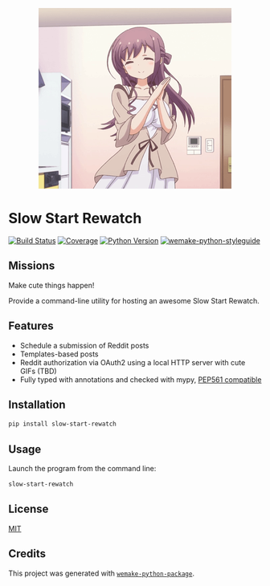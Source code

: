 <p align="center">
  <img src="https://raw.githubusercontent.com/slow-start-fans/slow-start-rewatch/master/assets/happy_shion.gif" width="384" height="360" />
</p>


# Slow Start Rewatch

[![Build Status](https://travis-ci.org/slow-start-fans/slow-start-rewatch.svg?branch=master)](https://travis-ci.org/slow-start-fans/slow-start-rewatch)
[![Coverage](https://coveralls.io/repos/github/slow-start-fans/slow-start-rewatch/badge.svg?branch=master)](https://coveralls.io/github/slow-start-fans/slow-start-rewatch?branch=master)
[![Python Version](https://img.shields.io/pypi/pyversions/slow-start-rewatch.svg)](https://pypi.org/project/slow-start-rewatch/)
[![wemake-python-styleguide](https://img.shields.io/badge/style-wemake-000000.svg)](https://github.com/wemake-services/wemake-python-styleguide)


## Missions

Make cute things happen!

Provide a command-line utility for hosting an awesome Slow Start Rewatch.


## Features

- Schedule a submission of Reddit posts
- Templates-based posts
- Reddit authorization via OAuth2 using a local HTTP server with cute GIFs (TBD)
- Fully typed with annotations and checked with mypy, [PEP561 compatible](https://www.python.org/dev/peps/pep-0561/)


## Installation

```bash
pip install slow-start-rewatch
```


## Usage

Launch the program from the command line:

```bash
slow-start-rewatch
```

## License

[MIT](https://github.com/slow-start-fans/slow-start-rewatch/blob/master/LICENSE)


## Credits

This project was generated with [`wemake-python-package`](https://github.com/wemake-services/wemake-python-package).
